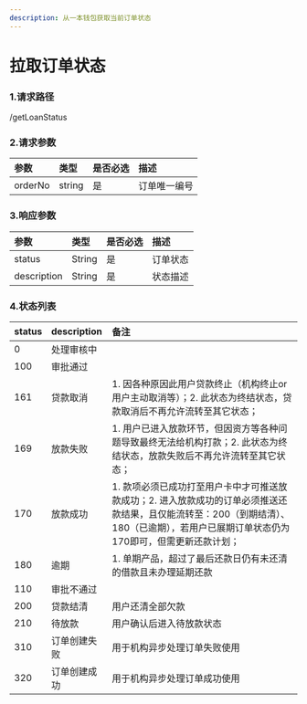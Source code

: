 ```yaml
---
description: 从一本钱包获取当前订单状态
---
```


# 拉取订单状态

### 1.请求路径

/getLoanStatus

### 2.请求参数

| 参数 | 类型 | 是否必选 | 描述 |
| :--- | :--- | :--- | :--- |
| orderNo | string | 是 | 订单唯一编号 |

### 3.响应参数

| 参数 | 类型 | 是否必选 | 描述 |
| :--- | :--- | :--- | :--- |
| status | String | 是 | 订单状态 |
| description | String | 是 | 状态描述 |

### 4.状态列表

| status | description | 备注 |
| :--- | :--- | :--- |
| 0 | 处理审核中 |  |
| 100 | 审批通过 |  |
| 161 | 贷款取消 | 1. 因各种原因此用户贷款终止（机构终止or用户主动取消等）；2. 此状态为终结状态，贷款取消后不再允许流转至其它状态； |
| 169 | 放款失败 | 1. 用户已进入放款环节，但因资方等各种问题导致最终无法给机构打款；2. 此状态为终结状态，放款失败后不再允许流转至其它状态； |
| 170 | 放款成功 | 1. 款项必须已成功打至用户卡中才可推送放款成功；2. 进入放款成功的订单必须推送还款结果，且仅能流转至：200（到期结清）、180（已逾期），若用户已展期订单状态仍为170即可，但需更新还款计划； |
| 180 | 逾期 | 1. 单期产品，超过了最后还款日仍有未还清的借款且未办理延期还款 |
| 110 | 审批不通过 |  |
| 200 | 贷款结清 | 用户还清全部欠款 |
| 210 | 待放款 | 用户确认后进入待放款状态 |
| 310 | 订单创建失败 | 用于机构异步处理订单失败使用 |
| 320 | 订单创建成功 | 用于机构异步处理订单成功使用 |




